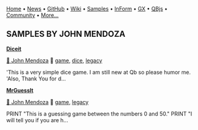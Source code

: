 [Home](https://qb64.com) • [News](../news.md) • [GitHub](https://github.com/QB64Official/qb64) • [Wiki](https://github.com/QB64Official/qb64/wiki) • [Samples](../samples.md) • [InForm](../inform.md) • [GX](../gx.md) • [QBjs](../qbjs.md) • [Community](../community.md) • [More...](../more.md)

## SAMPLES BY JOHN MENDOZA

**[Diceit](diceit/index.md)**

[🐝 John Mendoza](john-mendoza.md) 🔗 [game](game.md), [dice](dice.md), [legacy](legacy.md)

'This is a very simple dice game. I am still new at Qb so please humor me. 'Also, Thank You for d...

**[MrGuessIt](mrguessit/index.md)**

[🐝 John Mendoza](john-mendoza.md) 🔗 [game](game.md), [legacy](legacy.md)

PRINT "This is a guessing game between the numbers 0 and 50." PRINT "I will tell you if you are h...
